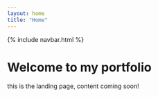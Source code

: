 ```yaml
---
layout: home
title: "Home"
---
```

{% include navbar.html %}

# Welcome to my portfolio

this is the landing page, content coming soon!